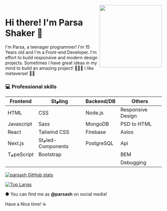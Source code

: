 <img align='right' src="https://c.tenor.com/y2JXkY1pXkwAAAAS/cat-computer.gif" width="200">

# Hi there! I'm Parsa Shaker 👋

I'm Parsa, a teenager programmer!
I'm 15 Years old and I'm a Front-end Developer. I'm effort to build responsive and modern design projects. Sometimes I have great ideas in my mind to build an amazing project! 👨🏻‍💻
I like metaverse! 🚀🚀

### 💻 Professional skills

| Frontend       | St𝓎ling     | Backend/DB | Others |
| ------------- |-----------|-----|-----|
| HTML        | CSS | Node.js | Responsive Design |
| Javascript  | Sass |   MongoDB | PSD to HTML |
| React       | Tailwind CSS | Firebase | Axios |
| Next.js        | St𝓎led-Components | PostgreSQL | Api |
| T𝓎peScript  | Bootstrap |   | BEM |
| | | |  Debugging |

[![parsash GitHub stats](https://github-readme-stats.vercel.app/api?username=CoRRecTcoDe2020&theme=radical&show_icons=true)](https://github.com/CoRRecTcoDe2020/github-readme-stats)

[![Top Langs](https://github-readme-stats.vercel.app/api/top-langs/?username=CoRRecTcoDe2020&layout=compact&theme=radical&langs_count=8)](https://github.com/CoRRecTcoDe2020/github-readme-stats)

● You can find me as <strong>@parsash</strong> on social media!

Have a Nice time! ☕
